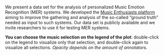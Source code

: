 We present a data set for the analysis of personalized Music Emotion Recognition (MER) systems.
We developed the [Music Enthusiasts platform](https://ilde.upf.edu/trompa/) aiming to improve the gathering and analysis of the so-called “ground truth” needed as input to such systems.
Our data set is publicly available and we invite researchers to use it for testing MER systems.

**You can choose the music selection on the legend of the plot**: double-click on the legend to visualize only that selection, and double-click again to visualize all selections. *Opacity depends on the amount of annotators.*
